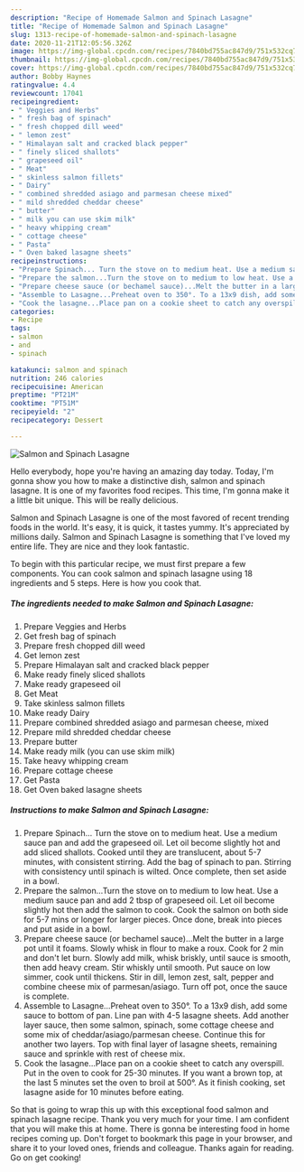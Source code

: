 ```yaml
---
description: "Recipe of Homemade Salmon and Spinach Lasagne"
title: "Recipe of Homemade Salmon and Spinach Lasagne"
slug: 1313-recipe-of-homemade-salmon-and-spinach-lasagne
date: 2020-11-21T12:05:56.326Z
image: https://img-global.cpcdn.com/recipes/7840bd755ac847d9/751x532cq70/salmon-and-spinach-lasagne-recipe-main-photo.jpg
thumbnail: https://img-global.cpcdn.com/recipes/7840bd755ac847d9/751x532cq70/salmon-and-spinach-lasagne-recipe-main-photo.jpg
cover: https://img-global.cpcdn.com/recipes/7840bd755ac847d9/751x532cq70/salmon-and-spinach-lasagne-recipe-main-photo.jpg
author: Bobby Haynes
ratingvalue: 4.4
reviewcount: 17041
recipeingredient:
- " Veggies and Herbs"
- " fresh bag of spinach"
- " fresh chopped dill weed"
- " lemon zest"
- " Himalayan salt and cracked black pepper"
- " finely sliced shallots"
- " grapeseed oil"
- " Meat"
- " skinless salmon fillets"
- " Dairy"
- " combined shredded asiago and parmesan cheese mixed"
- " mild shredded cheddar cheese"
- " butter"
- " milk you can use skim milk"
- " heavy whipping cream"
- " cottage cheese"
- " Pasta"
- " Oven baked lasagne sheets"
recipeinstructions:
- "Prepare Spinach... Turn the stove on to medium heat. Use a medium sauce pan and add the grapeseed oil. Let oil become slightly hot and add sliced shallots. Cooked until they are translucent, about 5-7 minutes, with consistent stirring. Add the bag of spinach to pan. Stirring with consistency until spinach is wilted. Once complete, then set aside in a bowl."
- "Prepare the salmon...Turn the stove on to medium to low heat. Use a medium sauce pan and add 2 tbsp of grapeseed oil. Let oil become slightly hot then add the salmon to cook. Cook the salmon on both side for 5-7 mins or longer for larger pieces. Once done, break into pieces and put aside in a bowl."
- "Prepare cheese sauce (or bechamel sauce)...Melt the butter in a large pot until it foams. Slowly whisk in flour to make a roux. Cook for 2 min and don&#39;t let burn. Slowly add milk, whisk briskly, until sauce is smooth, then add heavy cream. Stir whiskly until smooth. Put sauce on low simmer, cook until thickens. Stir in dill, lemon zest, salt, pepper and combine cheese mix of parmesan/asiago. Turn off pot, once the sauce is complete."
- "Assemble to Lasagne...Preheat oven to 350°. To a 13x9 dish, add some sauce to bottom of pan. Line pan with 4-5 lasagne sheets. Add another layer sauce, then some salmon, spinach, some cottage cheese and some mix of cheddar/asiago/parmesan cheese. Continue this for another two layers. Top with final layer of lasagne sheets, remaining sauce and sprinkle with rest of cheese mix."
- "Cook the lasagne...Place pan on a cookie sheet to catch any overspill. Put in the oven to cook for 25-30 minutes. If you want a brown top, at the last 5 minutes set the oven to broil at 500°. As it finish cooking, set lasagne aside for 10 minutes before eating."
categories:
- Recipe
tags:
- salmon
- and
- spinach

katakunci: salmon and spinach 
nutrition: 246 calories
recipecuisine: American
preptime: "PT21M"
cooktime: "PT51M"
recipeyield: "2"
recipecategory: Dessert

---
```



![Salmon and Spinach Lasagne](https://img-global.cpcdn.com/recipes/7840bd755ac847d9/751x532cq70/salmon-and-spinach-lasagne-recipe-main-photo.jpg)

Hello everybody, hope you're having an amazing day today. Today, I'm gonna show you how to make a distinctive dish, salmon and spinach lasagne. It is one of my favorites food recipes. This time, I'm gonna make it a little bit unique. This will be really delicious.



Salmon and Spinach Lasagne is one of the most favored of recent trending foods in the world. It's easy, it is quick, it tastes yummy. It's appreciated by millions daily. Salmon and Spinach Lasagne is something that I've loved my entire life. They are nice and they look fantastic.


To begin with this particular recipe, we must first prepare a few components. You can cook salmon and spinach lasagne using 18 ingredients and 5 steps. Here is how you cook that.

<!--inarticleads1-->

##### The ingredients needed to make Salmon and Spinach Lasagne:

1. Prepare  Veggies and Herbs
1. Get  fresh bag of spinach
1. Prepare  fresh chopped dill weed
1. Get  lemon zest
1. Prepare  Himalayan salt and cracked black pepper
1. Make ready  finely sliced shallots
1. Make ready  grapeseed oil
1. Get  Meat
1. Take  skinless salmon fillets
1. Make ready  Dairy
1. Prepare  combined shredded asiago and parmesan cheese, mixed
1. Prepare  mild shredded cheddar cheese
1. Prepare  butter
1. Make ready  milk (you can use skim milk)
1. Take  heavy whipping cream
1. Prepare  cottage cheese
1. Get  Pasta
1. Get  Oven baked lasagne sheets




<!--inarticleads2-->

##### Instructions to make Salmon and Spinach Lasagne:

1. Prepare Spinach... Turn the stove on to medium heat. Use a medium sauce pan and add the grapeseed oil. Let oil become slightly hot and add sliced shallots. Cooked until they are translucent, about 5-7 minutes, with consistent stirring. Add the bag of spinach to pan. Stirring with consistency until spinach is wilted. Once complete, then set aside in a bowl.
1. Prepare the salmon...Turn the stove on to medium to low heat. Use a medium sauce pan and add 2 tbsp of grapeseed oil. Let oil become slightly hot then add the salmon to cook. Cook the salmon on both side for 5-7 mins or longer for larger pieces. Once done, break into pieces and put aside in a bowl.
1. Prepare cheese sauce (or bechamel sauce)...Melt the butter in a large pot until it foams. Slowly whisk in flour to make a roux. Cook for 2 min and don&#39;t let burn. Slowly add milk, whisk briskly, until sauce is smooth, then add heavy cream. Stir whiskly until smooth. Put sauce on low simmer, cook until thickens. Stir in dill, lemon zest, salt, pepper and combine cheese mix of parmesan/asiago. Turn off pot, once the sauce is complete.
1. Assemble to Lasagne...Preheat oven to 350°. To a 13x9 dish, add some sauce to bottom of pan. Line pan with 4-5 lasagne sheets. Add another layer sauce, then some salmon, spinach, some cottage cheese and some mix of cheddar/asiago/parmesan cheese. Continue this for another two layers. Top with final layer of lasagne sheets, remaining sauce and sprinkle with rest of cheese mix.
1. Cook the lasagne...Place pan on a cookie sheet to catch any overspill. Put in the oven to cook for 25-30 minutes. If you want a brown top, at the last 5 minutes set the oven to broil at 500°. As it finish cooking, set lasagne aside for 10 minutes before eating.




So that is going to wrap this up with this exceptional food salmon and spinach lasagne recipe. Thank you very much for your time. I am confident that you will make this at home. There is gonna be interesting food in home recipes coming up. Don't forget to bookmark this page in your browser, and share it to your loved ones, friends and colleague. Thanks again for reading. Go on get cooking!

